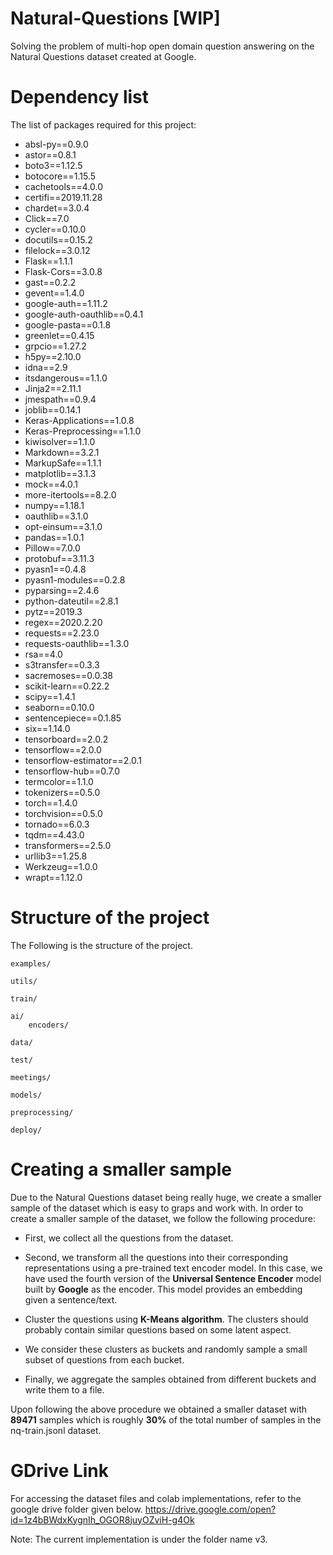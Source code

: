 # Natural-Questions [WIP]
Solving the problem of multi-hop open domain question answering on the Natural Questions dataset created at Google.

# Dependency list

The list of packages required for this project:

*	absl-py==0.9.0
*	astor==0.8.1
*	boto3==1.12.5
*	botocore==1.15.5
*	cachetools==4.0.0
*	certifi==2019.11.28
*	chardet==3.0.4
*	Click==7.0
*	cycler==0.10.0
*	docutils==0.15.2
*	filelock==3.0.12
*	Flask==1.1.1
*	Flask-Cors==3.0.8
*	gast==0.2.2
*	gevent==1.4.0
*	google-auth==1.11.2
*	google-auth-oauthlib==0.4.1
*	google-pasta==0.1.8
*	greenlet==0.4.15
*	grpcio==1.27.2
*	h5py==2.10.0
*	idna==2.9
*	itsdangerous==1.1.0
*	Jinja2==2.11.1
*	jmespath==0.9.4
*	joblib==0.14.1
*	Keras-Applications==1.0.8
*	Keras-Preprocessing==1.1.0
*	kiwisolver==1.1.0
*	Markdown==3.2.1
*	MarkupSafe==1.1.1
*	matplotlib==3.1.3
*	mock==4.0.1
*	more-itertools==8.2.0
*	numpy==1.18.1
*	oauthlib==3.1.0
*	opt-einsum==3.1.0
*	pandas==1.0.1
*	Pillow==7.0.0
*	protobuf==3.11.3
*	pyasn1==0.4.8
*	pyasn1-modules==0.2.8
*	pyparsing==2.4.6
*	python-dateutil==2.8.1
*	pytz==2019.3
*	regex==2020.2.20
*	requests==2.23.0
*	requests-oauthlib==1.3.0
*	rsa==4.0
*	s3transfer==0.3.3
*	sacremoses==0.0.38
*	scikit-learn==0.22.2
*	scipy==1.4.1
*	seaborn==0.10.0
*	sentencepiece==0.1.85
*	six==1.14.0
*	tensorboard==2.0.2
*	tensorflow==2.0.0
*	tensorflow-estimator==2.0.1
*	tensorflow-hub==0.7.0
*	termcolor==1.1.0
*	tokenizers==0.5.0
*	torch==1.4.0
*	torchvision==0.5.0
*	tornado==6.0.3
*	tqdm==4.43.0
*	transformers==2.5.0
*	urllib3==1.25.8
*	Werkzeug==1.0.0
*	wrapt==1.12.0


# Structure of the project


The Following is the structure of the project.
    
    examples/
    
    utils/
    
    train/

    ai/
        encoders/

    data/
        
    test/
    
    meetings/

    models/

    preprocessing/

    deploy/


# Creating a smaller sample

Due to the Natural Questions dataset being really huge, we create a smaller sample of the dataset which is easy to graps and work with. In order to create a smaller sample of the dataset, we follow the following procedure:
* First, we collect all the questions from the dataset.

* Second, we transform all the questions into their corresponding representations using a pre-trained text encoder model. In this case, we have used the fourth version of the **Universal Sentence Encoder** model built by **Google** as the encoder. This model provides an embedding given a sentence/text.
 
* Cluster the questions using **K-Means algorithm**. The clusters should probably contain similar questions based on some latent aspect.

* We consider these clusters as buckets and randomly sample a small subset of questions from each bucket.

* Finally, we aggregate the samples obtained from different buckets and write them to a file. 

Upon following the above procedure we obtained a smaller dataset with **89471** samples which is roughly **30%** of the total number of samples in the nq-train.jsonl dataset.

# GDrive Link

For accessing the dataset files and colab implementations, refer to the google drive folder given below.
https://drive.google.com/open?id=1z4bBWdxKygnIh_OGOR8juyOZviH-g4Ok

Note: The current implementation is under the folder name v3.
